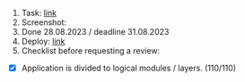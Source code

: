 1. Task: [link](https://github.com/)
2. Screenshot:
3. Done 28.08.2023 / deadline 31.08.2023
4. Deploy: [link](https://github.com/)
5. Checklist before requesting a review:
  - [x] Application is divided to logical modules / layers. (110/110)
